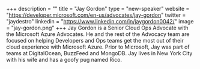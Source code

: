 +++
description = ""
title = "Jay Gordon"
type = "new-speaker"
website = "https://developer.microsoft.com/en-us/advocates/jay-gordon"
twitter = "jaydestro"
linkedin = "https://www.linkedin.com/in/jaygordon0042/"
image = "jay-gordon.png"
+++
Jay Gordon is a Senior Cloud Ops Advocate with the Microsoft Azure Advocates. He and the rest of the Advocacy team are focused on helping Developers and Ops teams get the most out of their cloud experience with Microsoft Azure. Prior to Microsoft, Jay was part of teams at DigitalOcean, BuzzFeed and MongoDB. Jay lives in New York City with his wife and has a goofy pug named Rico.